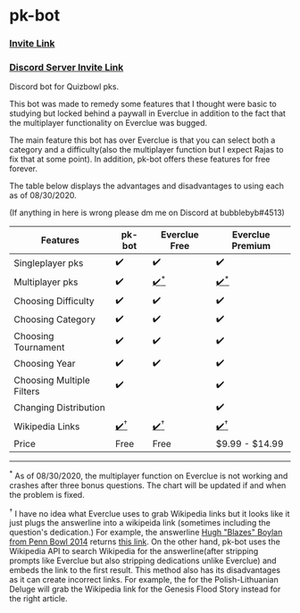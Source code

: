 # pk-bot

### [Invite Link](https://discord.com/oauth2/authorize?client_id=745454805954199683&scope=bot&permissions=3136)
### [Discord Server Invite Link](https://discord.gg/EgVTQfr)
Discord bot for Quizbowl pks.

This bot was made to remedy some features that I thought were basic to studying but locked behind a paywall in Everclue in addition to the fact that the multiplayer functionality on Everclue was bugged. 

The main feature this bot has over Everclue is that you can select both a category and a difficulty(also the multiplayer function but I expect Rajas to fix that at some point). In addition, pk-bot offers these features for free forever.

The table below displays the advantages and disadvantages to using each as of 08/30/2020.

(If anything in here is wrong please dm me on Discord at bubblebyb#4513)



| Features                  | pk-bot | Everclue Free | Everclue Premium |
|---------------------------|--------|---------------|------------------|
| Singleplayer pks          | ✔️      | ✔️             | ✔️                |
| Multiplayer pks           | ✔️      | <a href="#footnote1">✔️<sup>*</sup></a>             | <a href="#footnote1">✔️<sup>*</sup></a>                |
| Choosing Difficulty       | ✔️      | ✔️             | ✔️                |
| Choosing Category         | ✔️      | ✔️             | ✔️                |
| Choosing Tournament       |    ✔️    | ✔️             | ✔️                |
| Choosing Year             |       ✔️ | ✔️             | ✔️                |
| Choosing Multiple Filters | ✔️      |               | ✔️                |
| Changing Distribution     |        |               | ✔️                |
| Wikipedia Links           | <a href="footnote2">✔️<sup>†</sup></a>      | <a href="footnote2">✔️<sup>†</sup></a>           | <a href="footnote2">✔️<sup>†</sup></a>                |
| Price                     | Free   | Free          |    $9.99 - $14.99              |


<hr>
<sup id="footnote1">*</sup> As of 08/30/2020, the multiplayer function on Everclue is not working and crashes after three bonus questions. The chart will be updated if and when the problem is fixed.

<sup id="footnote2">†</sup> I have no idea what Everclue uses to grab Wikipedia links but it looks like it just plugs the answerline into a wikipeida link (sometimes including the question's dedication.) For example, the answerline [Hugh "Blazes" Boylan from Penn Bowl 2014](http://www.quizdb.org/?query=Ulysses&question_type%5B0%5D=Bonus&difficulty%5B0%5D=regular_college&tournament%5B0%5D=46) returns [this link](https://en.wikipedia.org/wiki/Hugh_"Blazes"_Boylan__<AR). On the other hand, pk-bot uses the Wikipedia API to search Wikipedia for the answerline(after stripping prompts like Everclue but also stripping dedications unlike Everclue) and embeds the link to the first result. This method also has its disadvantages as it can create incorrect links. For example, the for the Polish-Lithuanian Deluge will grab the Wikipedia link for the Genesis Flood Story instead for the right article.
